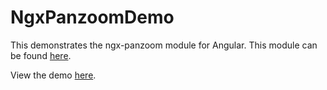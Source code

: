 # NgxPanzoomDemo

This demonstrates the ngx-panzoom module for Angular.  This module can be found [here](https://github.com/kensingtontech/ngx-panzoom).

View the demo [here](https://kensingtontech.github.io/ngx-panzoom-demo/).